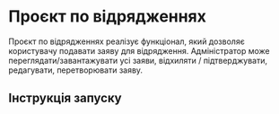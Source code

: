 # Проєкт по відрядженнях

Проєкт по відрядженнях реалізує функціонал, який дозволяє користувачу подавати заяву для відрядження. Адміністратор може переглядати/завантажувати усі заяви, відхиляти / підтверджувати, редагувати, перетворювати заяву.

## Інструкція запуску
